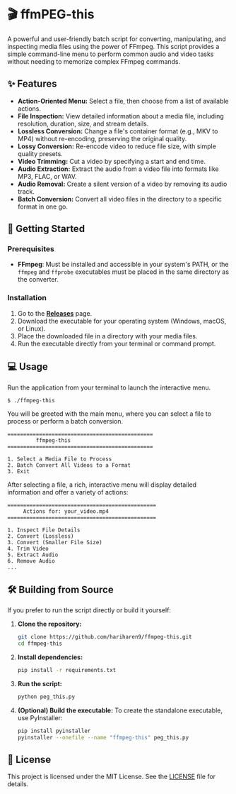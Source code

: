 # 🎬 ffmPEG-this

A powerful and user-friendly batch script for converting, manipulating, and inspecting media files using the power of FFmpeg. This script provides a simple command-line menu to perform common audio and video tasks without needing to memorize complex FFmpeg commands.

## ✨ Features

- **Action-Oriented Menu:** Select a file, then choose from a list of available actions.
- **File Inspection:** View detailed information about a media file, including resolution, duration, size, and stream details.
- **Lossless Conversion:** Change a file's container format (e.g., MKV to MP4) without re-encoding, preserving the original quality.
- **Lossy Conversion:** Re-encode video to reduce file size, with simple quality presets.
- **Video Trimming:** Cut a video by specifying a start and end time.
- **Audio Extraction:** Extract the audio from a video file into formats like MP3, FLAC, or WAV.
- **Audio Removal:** Create a silent version of a video by removing its audio track.
- **Batch Conversion:** Convert all video files in the directory to a specific format in one go.

## 🚀 Getting Started

### Prerequisites

- **FFmpeg**: Must be installed and accessible in your system's PATH, or the `ffmpeg` and `ffprobe` executables must be placed in the same directory as the converter.

### Installation

1.  Go to the [**Releases**](https://github.com/hariharen9/ffmpeg-this/releases/latest) page.
2.  Download the executable for your operating system (Windows, macOS, or Linux).
3.  Place the downloaded file in a directory with your media files.
4.  Run the executable directly from your terminal or command prompt.

## 💻 Usage

Run the application from your terminal to launch the interactive menu.

```
$ ./ffmpeg-this
```

You will be greeted with the main menu, where you can select a file to process or perform a batch conversion.

```
==============================================
         ffmpeg-this
==============================================

1. Select a Media File to Process
2. Batch Convert All Videos to a Format
3. Exit
```

After selecting a file, a rich, interactive menu will display detailed information and offer a variety of actions:

```
===============================================
     Actions for: your_video.mp4
===============================================

1. Inspect File Details
2. Convert (Lossless)
3. Convert (Smaller File Size)
4. Trim Video
5. Extract Audio
6. Remove Audio
...
```

## 🛠️ Building from Source

If you prefer to run the script directly or build it yourself:

1.  **Clone the repository:**
    ```bash
    git clone https://github.com/hariharen9/ffmpeg-this.git
    cd ffmpeg-this
    ```
2.  **Install dependencies:**
    ```bash
    pip install -r requirements.txt
    ```
3.  **Run the script:**
    ```bash
    python peg_this.py
    ```
4.  **(Optional) Build the executable:**
    To create the standalone executable, use PyInstaller:
    ```bash
    pip install pyinstaller
    pyinstaller --onefile --name "ffmpeg-this" peg_this.py
    ```


## 📄 License

This project is licensed under the MIT License. See the [LICENSE](LICENSE) file for details.